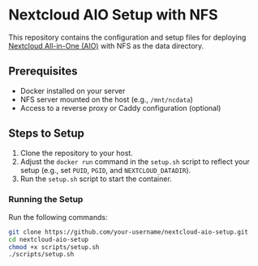 # Nextcloud AIO Setup with NFS

This repository contains the configuration and setup files for deploying [Nextcloud All-in-One (AIO)](https://github.com/nextcloud/all-in-one) with NFS as the data directory.

## Prerequisites
- Docker installed on your server
- NFS server mounted on the host (e.g., `/mnt/ncdata`)
- Access to a reverse proxy or Caddy configuration (optional)

## Steps to Setup
1. Clone the repository to your host.
2. Adjust the `docker run` command in the `setup.sh` script to reflect your setup (e.g., set `PUID`, `PGID`, and `NEXTCLOUD_DATADIR`).
3. Run the `setup.sh` script to start the container.

### Running the Setup

Run the following commands:

```bash
git clone https://github.com/your-username/nextcloud-aio-setup.git
cd nextcloud-aio-setup
chmod +x scripts/setup.sh
./scripts/setup.sh
